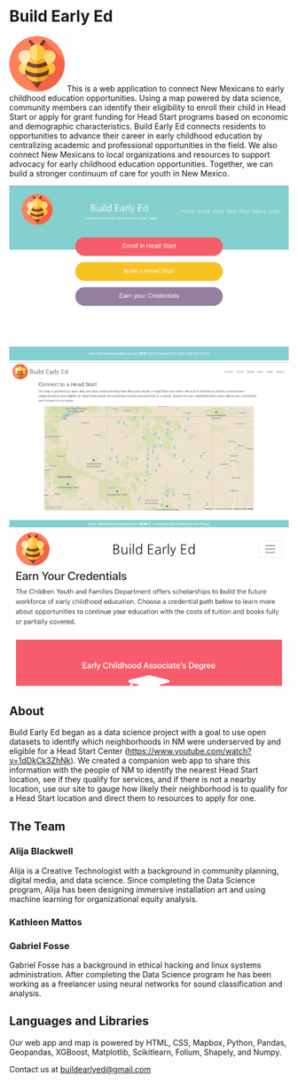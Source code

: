 
# Build Early Ed
![NM BEE](https://github.com/Brain-Gang/Build-Early-Ed/blob/master/images/bee_medium.png)
This is a web application to connect New Mexicans to early childhood education opportunities. Using a map powered by data science, community members can identify their eligibility to enroll their child in Head Start or apply for grant funding for Head Start programs based on economic and demographic characteristics. Build Early Ed connects residents to opportunities to advance their career in early childhood education by centralizing academic and professional opportunities in the field. We also connect New Mexicans to local organizations and resources to support advocacy for early childhood education opportunities. Together, we can build a stronger continuum of care for youth in New Mexico.

![NM BEE](https://github.com/Brain-Gang/Build-Early-Ed/blob/master/images/nmbee_landing.png)![NM BEE](https://github.com/Brain-Gang/Build-Early-Ed/blob/master/images/nmbee_map.png)![NM BEE](https://github.com/Brain-Gang/Build-Early-Ed/blob/master/images/nmbee_iphone_ls.png)

## About
Build Early Ed began as a data science project with a goal to use open datasets to identify which neighborhoods in NM were underserved by and eligible for a Head Start Center (https://www.youtube.com/watch?v=1dDkCk3ZhNk). We created a companion web app to share this information with the people of NM to identify the nearest Head Start location,  see if they qualify for services, and if there is not a nearby location, use our site to gauge how likely their neighborhood is to qualify for a Head Start location and direct them to resources to apply for one.

## The Team
### Alija Blackwell
Alija is a Creative Technologist with a background in community planning, digital media, and data science. Since completing the Data Science program, Alija has been designing immersive installation art and using machine learning for organizational equity analysis.

### Kathleen Mattos

### Gabriel Fosse
Gabriel Fosse has a background in ethical hacking and linux systems administration. After completing the Data Science program he has been working as a freelancer using neural networks for sound classification and analysis.

## Languages and Libraries
Our web app and map is powered by HTML, CSS, Mapbox, Python, Pandas, Geopandas, XGBoost, Matplotlib, Scikitlearn, Folium, Shapely, and Numpy. 

Contact us at buildearlyed@gmail.com
